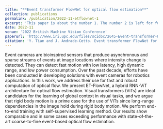```yaml
---
title: "**Event transformer FlowNet for optical flow estimation**"
collection: publications
permalink: /publication/2022-11-etflownet-1
excerpt: 'This paper is about the number 1. The number 2 is left for future work.'
date: 2022-11
venue: '2022 British Machine Vision Conference'
paperurl: 'http://www.iri.upc.edu/files/scidoc/2645-Event-transformer-FlowNet-for-optical-flow-estimation.pdf'
citation: 'Y. Tian and J. Andrade-Cetto. Event transformer FlowNet for optical flow estimation, 2022 British Machine Vision Conference, 2022, London.'
---
```


Event cameras are bioinspired sensors that produce asynchronous and sparse streams of events at image locations where intensity change is detected. They can detect fast motion with low latency, high dynamic range, and low power consumption. Over the past decade, efforts have been conducted in developing solutions with event cameras for robotics applications. In this work, we address their use for fast and robust computation of optical flow. We present ET-FlowNet, a hybrid RNN-ViT architecture for optical flow estimation. Visual transformers (ViTs) are ideal candidates for the learning of global context in visual tasks, and we argue that rigid body motion is a prime case for the use of ViTs since long-range dependencies in the image hold during rigid body motion. We perform end-to-end training with self-supervised learning method. Our results show comparable and in some cases exceeding performance with state-of-the-art coarse-to-fine event-based optical flow estimation.
